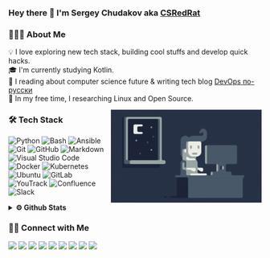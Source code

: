 ### Hey there 👋 I'm Sergey Chudakov aka [CSRedRat](https://github.com/CSRedRat)

### 👨🏻‍💻 About Me

💡 I love exploring new tech stack, building cool stuffs and develop quick hacks.\
🎓 I'm currently studying Kotlin.\
📰 I reading about computer science future & writing tech blog [DevOps по-русски](https://medium.com/ruopsdev)\
🐧 In my free time, I researching Linux and Open Source.

<img alt="Night Coding" src="https://raw.githubusercontent.com/CSRedRat/CSRedRat/master//Night-Coding.gif" align="right"/>

### 🛠 Tech Stack

![Python](https://img.shields.io/badge/-Python-05122A?style=flat&logo=python)
![Bash](https://img.shields.io/badge/-Bash-05122A?style=flat&logo=linux)
![Ansible](https://img.shields.io/badge/-Ansible-05122A?style=flat&logo=ansible)
![Git](https://img.shields.io/badge/-Git-05122A?style=flat&logo=git)
![GitHub](https://img.shields.io/badge/-GitHub-05122A?style=flat&logo=github)
![Markdown](https://img.shields.io/badge/-Markdown-05122A?style=flat&logo=markdown)
![Visual Studio Code](https://img.shields.io/badge/-Visual%20Studio%20Code-05122A?style=flat&logo=visual-studio-code&logoColor=007ACC)
![Docker](https://img.shields.io/badge/-Docker-05122A?style=flat&logo=docker)
![Kubernetes](https://img.shields.io/badge/-Kubernetes-05122A?style=flat&logo=kubernetes)
![Ubuntu](https://img.shields.io/badge/-Ubuntu-05122A?style=flat&logo=ubuntu)
![GitLab](https://img.shields.io/badge/-GitLab-05122A?style=flat&logo=gitlab)
![YouTrack](https://img.shields.io/badge/-YouTrack-05122A?style=flat&logo=youtrack)
![Confluence](https://img.shields.io/badge/-Confluence-05122A?style=flat&logo=confluence)
![Slack](https://img.shields.io/badge/-Slack-05122A?style=flat&logo=slack)

<details>	
  <summary><b>⚙️ Github Stats</b></summary>
<img height="180em" src="https://github-readme-stats-eight-theta.vercel.app/api?username=CSRedRat&show_icons=true&theme=dracula&include_all_commits=true&count_private=true" />
</details>

### 🤝🏻 Connect with Me

<a href="mailto:csredrat@gmail.com"><img src="https://img.shields.io/badge/-csredrat@gmail.com-D14836?style=flat&logo=Gmail&logoColor=white"/></a>
<a href="https://t.me/CSRedRat"><img src="https://img.shields.io/badge/-@csredrat-0088cc?style=flat&logo=Telegram&logoColor=white"/></a>
<a href="https://linkedin.com/in/chudakov"><img src="https://img.shields.io/badge/-Sergey%20Chudakov-0077B5?style=flat&logo=Linkedin&logoColor=white"/></a>
<a href="https://twitter.com/CSRedRat"><img src="https://img.shields.io/badge/-@CSRedRat-00acee?style=flat&logo=Twitter&logoColor=white"/></a>
<a href="https://vk.com/csredrat"><img src="https://img.shields.io/badge/-@csredrat-4c75a3?style=flat&logo=VK&logoColor=white"/></a>
<a href="https://instagram.com/csredrat"><img src="https://img.shields.io/badge/-@csredrat-E4405F?style=flat&logo=Instagram&logoColor=white"/></a>
<a href="https://www.csredrat.gq"><img src="https://img.shields.io/badge/-csredrat.gq-3423A6?style=flat&logo=Google-Chrome&logoColor=white"/></a>
<a href="https://gitlab.com/CSRedRat"><img src="https://img.shields.io/badge/-CSRedRat-e24329?style=flat&logo=GitLab&logoColor=white"/></a>
<a href="https://sergos.medium.com"><img src="https://img.shields.io/badge/-Medium-000000?style=flat&logo=Medium&logoColor=white"/></a>
